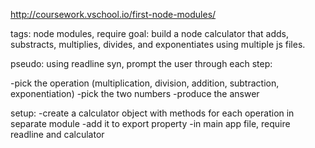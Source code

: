 http://coursework.vschool.io/first-node-modules/

tags: node modules, require
goal: build a node calculator that adds, substracts, multiplies, divides, and exponentiates using multiple js files.

pseudo: using readline syn, prompt the user through each step:

-pick the operation (multiplication, division, addition, subtraction, exponentiation)
-pick the two numbers
-produce the answer

setup: 
-create a calculator object with methods for each operation in separate module
-add it to export property
-in main app file, require readline and calculator
